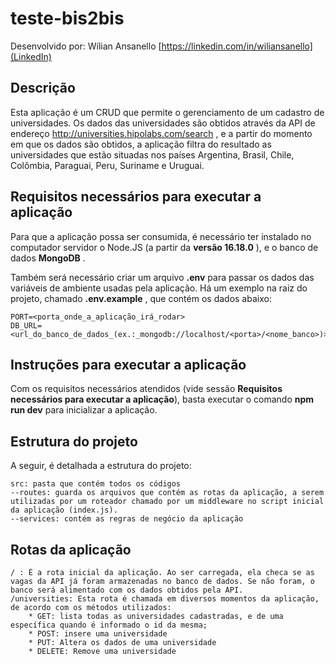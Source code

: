 # teste-bis2bis

Desenvolvido por: Wílian Ansanello [https://linkedin.com/in/wiliansanello](LinkedIn)

## Descrição 

Esta aplicação é um CRUD que permite o gerenciamento de um cadastro de universidades.
 Os dados das universidades são obtidos através da API de endereço http://universities.hipolabs.com/search
, e a partir do momento em que os dados são obtidos, a aplicação filtra do resultado as universidades que estão situadas nos países Argentina, Brasil, Chile, Colômbia, Paraguai, Peru, Suriname e Uruguai.

## Requisitos necessários para executar a aplicação

Para que a aplicação possa ser consumida, é necessário ter instalado no computador servidor o Node.JS (a partir da **versão 16.18.0** ), e o banco de dados **MongoDB** . 

Também será necessário criar um arquivo **.env** para passar os dados das variáveis de ambiente usadas pela aplicação. Há um exemplo na raiz do projeto, chamado **.env.example** , que contém os dados abaixo:
```
PORT=<porta_onde_a_aplicação_irá_rodar>
DB_URL=<url_do_banco_de_dados_(ex.:_mongodb://localhost/<porta>/<nome_banco>)>
```

## Instruções para executar a aplicação

Com os requisitos necessários atendidos (vide sessão **Requisitos necessários para executar a aplicação**), basta executar o comando **npm run dev** para inicializar a aplicação.

## Estrutura do projeto

A seguir, é detalhada a estrutura do projeto:

```
src: pasta que contém todos os códigos
--routes: guarda os arquivos que contém as rotas da aplicação, a serem utilizadas por um roteador chamado por um middleware no script inicial da aplicação (index.js).
--services: contém as regras de negócio da aplicação
```

## Rotas da aplicação 

```
/ : É a rota inicial da aplicação. Ao ser carregada, ela checa se as vagas da API já foram armazenadas no banco de dados. Se não foram, o banco será alimentado com os dados obtidos pela API.
/universities: Esta rota é chamada em diversos momentos da aplicação, de acordo com os métodos utilizados:
    * GET: lista todas as universidades cadastradas, e de uma específica quando é informado o id da mesma;
    * POST: insere uma universidade
    * PUT: Altera os dados de uma universidade
    * DELETE: Remove uma universidade
```


